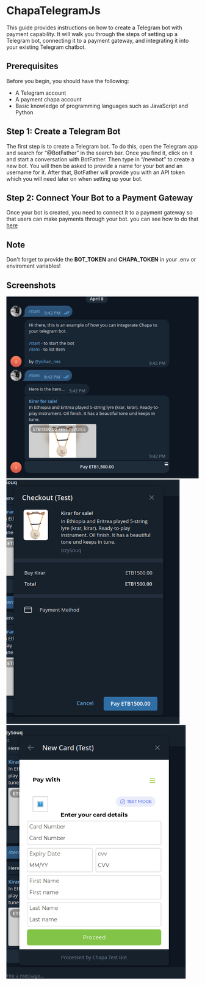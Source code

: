 # ChapaTelegramJs

This guide provides instructions on how to create a Telegram bot with payment capability. It will walk you through the steps of setting up a Telegram bot, connecting it to a payment gateway, and integrating it into your existing Telegram chatbot. 

## Prerequisites 

Before you begin, you should have the following: 
- A Telegram account 
- A payment chapa account 
- Basic knowledge of programming languages such as JavaScript and Python 


## Step 1: Create a Telegram Bot 
The first step is to create a Telegram bot. To do this, open the Telegram app and search for “@BotFather” in the search bar. Once you find it, click on it and start a conversation with BotFather. Then type in “/newbot” to create a new bot. You will then be asked to provide a name for your bot and an username for it. After that, BotFather will provide you with an API token which you will need later on when setting up your bot.  


## Step 2: Connect Your Bot to a Payment Gateway 
Once your bot is created, you need to connect it to a payment gateway so that users can make payments through your bot. you can see how to do that [here](https://support.chapa.co/knowledge-base/19-how-to-integrate-telegram-bot-with-chapa)

## Note
Don't forget to provide the **BOT_TOKEN** and **CHAPA_TOKEN** in your .env or enviroment variables!

## Screenshots
![image info](./images/image_1.png)
![image info](./images/image_2.png)
![image info](./images/image_3.png)